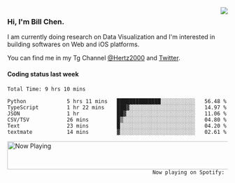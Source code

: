 <img  align="right" src="https://github-readme-stats.vercel.app/api?username=BillChen2k&show_icons=false&count_private=true&hide_title=true">

### Hi, I'm Bill Chen.

I am currently doing research on Data Visualization and I'm interested in building softwares on Web and iOS platforms.

You can find me in my Tg Channel [@Hertz2000](https://t.me/Hertz2000) and [Twitter](https://twitter.com/billchen2k).

#### Coding status last week

<!--START_SECTION:waka-->

```text
Total Time: 9 hrs 10 mins

Python             5 hrs 11 mins   ██████████████░░░░░░░░░░░   56.48 %
TypeScript         1 hr 22 mins    ███▓░░░░░░░░░░░░░░░░░░░░░   14.97 %
JSON               1 hr            ██▓░░░░░░░░░░░░░░░░░░░░░░   11.06 %
CSV/TSV            26 mins         █▒░░░░░░░░░░░░░░░░░░░░░░░   04.80 %
Text               23 mins         █░░░░░░░░░░░░░░░░░░░░░░░░   04.20 %
textmate           14 mins         ▓░░░░░░░░░░░░░░░░░░░░░░░░   02.61 %
```

<!--END_SECTION:waka-->


<div>
<a href="https://spotify-now-playing.billchen2k.vercel.app/now-playing?open">
   <img align="right" src="https://spotify-now-playing.billchen2k.vercel.app/now-playing" width="540" height="64" alt="Now Playing">
</a>
</div>

<div>
<p align="right"><code>Now playing on Spotify: </code></p>
</div>

<!--
**BillChen2K/BillChen2K** is a ✨ _special_ ✨ repository because its `README.md` (this file) appears on your GitHub profile.

Here are some ideas to get you started:

- 🔭 I’m currently working on ...
- 🌱 I’m currently learning ...
- 👯 I’m looking to collaborate on ...
- 🤔 I’m looking for help with ...
- 💬 Ask me about ...
- 📫 How to reach me: ...
- 😄 Pronouns: ...
- ⚡ Fun fact: ...
-->
